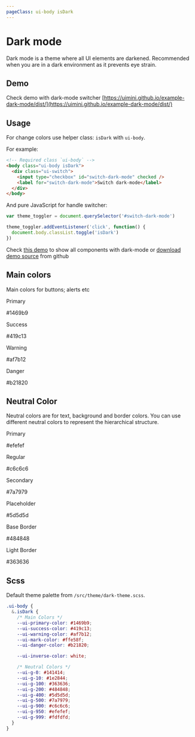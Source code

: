 ```yaml
---
pageClass: ui-body isDark
---
```


# Dark mode

Dark mode is a theme where all UI elements are darkened. Recommended when you are in a dark environment as it prevents eye strain.

## Demo

Check demo with dark-mode switcher [https://uimini.github.io/example-dark-mode/dist/](https://uimini.github.io/example-dark-mode/dist/)

## Usage

For change colors use helper class: `isDark` with `ui-body`.

For example:

```html
<!-- Required class `ui-body` -->
<body class="ui-body isDark">
  <div class="ui-switch">
    <input type="checkbox" id="switch-dark-mode" checked />
    <label for="switch-dark-mode">Switch dark-mode</label>
  </div>
</body>
```

And pure JavaScript for handle switcher:

```js
var theme_toggler = document.querySelector('#switch-dark-mode')

theme_toggler.addEventListener('click', function() {
  document.body.classList.toggle('isDark')
})
```

Check [this demo](https://uimini.github.io/example-dark-mode/dist/) to show all components with dark-mode or [download demo source](https://github.com/uimini/example-dark-mode) from github

## Main colors

Main colors for buttons; alerts etc

<section class="ui-section">
  <div class="color-list">
    <div class="color__item" style="background-color: var(--ui-primary-color);">
      <p>Primary</p>
      <p>#1469b9</p>
    </div>
    <div class="color__item" style="background-color: var(--ui-success-color);">
      <p>Success</p>
      <p>#419c13</p>
    </div>
    <div class="color__item" style="background-color: var(--ui-warning-color);">
      <p>Warning</p>
      <p>#af7b12</p>
    </div>
    <div class="color__item" style="background-color: var(--ui-danger-color);">
      <p>Danger</p>
      <p>#b21820</p>
    </div>
  </div>
</section>

## Neutral Color

Neutral colors are for text, background and border colors. You can use different neutral colors to represent the hierarchical structure.

<section class="ui-section">
  <div class="color-list">
    <div class="color__item" style="background-color: var(--ui-g-950); color: var(--ui-g-0);">
      <p>Primary</p>
      <p>#efefef</p>
    </div>
    <div class="color__item" style="background-color: var(--ui-g-900); color: var(--ui-g-0);">
      <p>Regular</p>
      <p>#c6c6c6</p>
    </div>
    <div class="color__item" style="background-color: var(--ui-g-500);">
      <p>Secondary</p>
      <p>#7a7979</p>
    </div>
    <div class="color__item" style="background-color: var(--ui-g-400);">
      <p>Placeholder</p>
      <p>#5d5d5d</p>
    </div>
    <div class="color__item" style="background-color: var(--ui-g-200);">
      <p>Base Border</p>
      <p>#484848</p>
    </div>
    <div class="color__item" style="background-color: var(--ui-g-100);">
      <p>Light Border</p>
      <p>#363636</p>
    </div>
  </div>
</section>

## Scss

Default theme palette from `/src/theme/dark-theme.scss`.

```css
.ui-body {
  &.isDark {
    /* Main Colors */
    --ui-primary-color: #1469b9;
    --ui-success-color: #419c13;
    --ui-warning-color: #af7b12;
    --ui-mark-color: #ffe58f;
    --ui-danger-color: #b21820;

    --ui-inverse-color: white;

    /* Neutral Colors */
    --ui-g-0: #141414;
    --ui-g-10: #1e2844;
    --ui-g-100: #363636;
    --ui-g-200: #484848;
    --ui-g-400: #5d5d5d;
    --ui-g-500: #7a7979;
    --ui-g-900: #c6c6c6;
    --ui-g-950: #efefef;
    --ui-g-999: #fdfdfd;
  }
}
```
